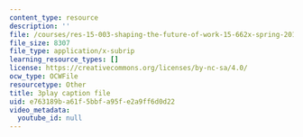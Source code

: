 ```yaml
---
content_type: resource
description: ''
file: /courses/res-15-003-shaping-the-future-of-work-15-662x-spring-2016/e763189ba61f5bbfa95fe2a9ff6d0d22_C_akTI3vnHQ.vtt
file_size: 8307
file_type: application/x-subrip
learning_resource_types: []
license: https://creativecommons.org/licenses/by-nc-sa/4.0/
ocw_type: OCWFile
resourcetype: Other
title: 3play caption file
uid: e763189b-a61f-5bbf-a95f-e2a9ff6d0d22
video_metadata:
  youtube_id: null
---
```

